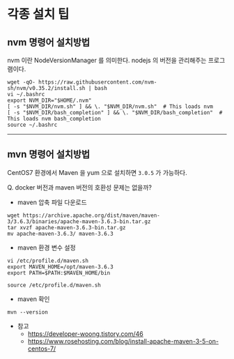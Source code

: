 # 각종 설치 팁

## nvm 명령어 설치방법

nvm 이란 NodeVersionManager 를 의미한다.
nodejs 의 버전을 관리해주는 프로그램이다.
```
wget -qO- https://raw.githubusercontent.com/nvm-sh/nvm/v0.35.2/install.sh | bash   
vi ~/.bashrc   
export NVM_DIR="$HOME/.nvm"
[ -s "$NVM_DIR/nvm.sh" ] && \. "$NVM_DIR/nvm.sh"  # This loads nvm
[ -s "$NVM_DIR/bash_completion" ] && \. "$NVM_DIR/bash_completion"  # This loads nvm bash_completion
source ~/.bashrc
```

---

## mvn 명령어 설치방법

CentOS7 환경에서 Maven 을 yum 으로 설치하면 `3.0.5` 가 가능하다.

Q. docker 버전과 maven 버전의 호환성 문제는 없을까?

* maven 압축 파일 다운로드   
```
wget https://archive.apache.org/dist/maven/maven-3/3.6.3/binaries/apache-maven-3.6.3-bin.tar.gz
tar xvzf apache-maven-3.6.3-bin.tar.gz
mv apache-maven-3.6.3/ maven-3.6.3
```   
* maven 환경 변수 설정   
```
vi /etc/profile.d/maven.sh
export MAVEN_HOME=/opt/maven-3.6.3
export PATH=$PATH:$MAVEN_HOME/bin

source /etc/profile.d/maven.sh
```   
* maven 확인   
```
mvn --version
```   

* 참고
  * https://developer-woong.tistory.com/46
  * https://www.rosehosting.com/blog/install-apache-maven-3-5-on-centos-7/

